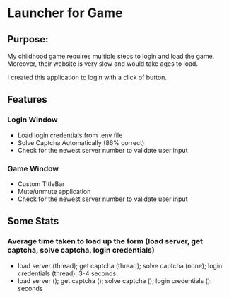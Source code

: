 # Launcher for Game

## Purpose:
My childhood game requires multiple steps to login and load the game. Moreover, their website is very slow and would take ages to load.<br>

I created this application to login with a click of button.

## Features
### **Login Window**
* Load login credentials from .env file
* Solve Captcha Automatically (86% correct)
* Check for the newest server number to validate user input

### **Game Window**
* Custom TitleBar
* Mute/unmute application
* Check for the newest server number to validate user input

## Some Stats
### **Average time taken to load up the form** (load server, get captcha, solve captcha, login credentials)
* load server (thread); get captcha (thread); solve captcha (none); login credentials (thread): 3-4 seconds
* load server (); get captcha (); solve captcha (); login credentials ():  seconds
